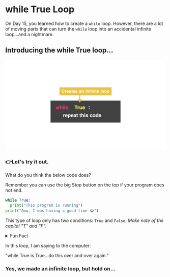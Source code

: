 # while True Loop

On Day 15, you learned how to create a `while` loop. However, there are a lot of moving parts that can turn the `while` loop into an accidental infinite loop...and a nightmare.

## Introducing the while True loop...

![](resources/while_true_02.png)


### 👉Let's try it out. 
What do you think the below code does? 

Remember you can use the big Stop button on the top if your program does not end.

```python
while True:
  print("This program is running")
print("Aww, I was having a good time 😭")
```

This type of loop only has two conditions: `True` and `False`. *Make note of the capital "T" and "F".*

<details> <summary> Fun Fact </summary>
A Boolean Loop has two values: True or False. Impress your friends and tell them you know how to use a Boolean Loop. 
</details>


In this loop, I am saying to the computer:

"while True is True...do this over and over again."


### Yes, we made an infinite loop, but hold on...